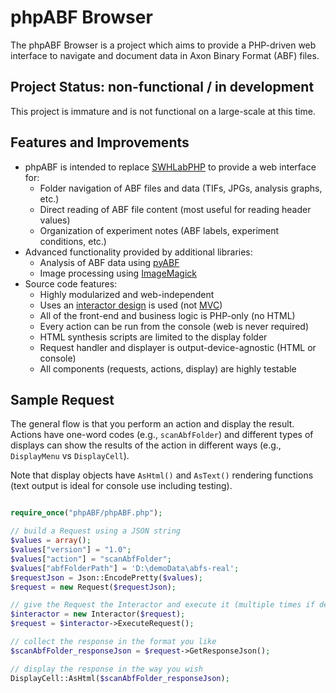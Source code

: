# phpABF Browser

The phpABF Browser is a project which aims to provide a PHP-driven web interface to navigate and document data in Axon Binary Format (ABF) files. 

## Project Status: non-functional / in development
This project is immature and is not functional on a large-scale at this time.

## Features and Improvements
* phpABF is intended to replace [SWHLabPHP](https://github.com/swharden/SWHLabPHP) to provide a web interface for:
  * Folder navigation of ABF files and data (TIFs, JPGs, analysis graphs, etc.)
  * Direct reading of ABF file content (most useful for reading header values)
  * Organization of experiment notes (ABF labels, experiment conditions, etc.)
* Advanced functionality provided by additional libraries:
  * Analysis of ABF data using [pyABF](https://github.com/swharden/pyABF)
  * Image processing using [ImageMagick](https://imagemagick.org)
* Source code features:
  * Highly modularized and web-independent
  * Uses an [interactor design](https://softwareengineering.stackexchange.com/questions/357052/clean-architecture-use-case-containing-the-presenter-or-returning-data) is used (not [MVC](https://en.wikipedia.org/wiki/Model%E2%80%93view%E2%80%93controller))
  * All of the front-end and business logic is PHP-only (no HTML)
  * Every action can be run from the console (web is never required)
  * HTML synthesis scripts are limited to the display folder
  * Request handler and displayer is output-device-agnostic (HTML or console)
  * All components (requests, actions, display) are highly testable

## Sample Request
The general flow is that you perform an action and display the result. Actions have one-word codes (e.g., `scanAbfFolder`) and different types of displays can show the results of the action in different ways (e.g., `DisplayMenu` vs `DisplayCell`). 

Note that display objects have `AsHtml()` and `AsText()` rendering functions (text output is ideal for console use including testing).

```php

require_once("phpABF/phpABF.php");

// build a Request using a JSON string
$values = array();
$values["version"] = "1.0";
$values["action"] = "scanAbfFolder";
$values["abfFolderPath"] = 'D:\demoData\abfs-real';
$requestJson = Json::EncodePretty($values);
$request = new Request($requestJson);

// give the Request the Interactor and execute it (multiple times if desired)
$interactor = new Interactor($request);
$request = $interactor->ExecuteRequest();

// collect the response in the format you like
$scanAbfFolder_responseJson = $request->GetResponseJson();

// display the response in the way you wish
DisplayCell::AsHtml($scanAbfFolder_responseJson);
```